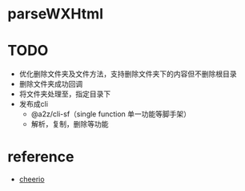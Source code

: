 # parseWXHtml

# TODO
- 优化删除文件夹及文件方法，支持删除文件夹下的内容但不删除根目录
- 删除文件夹成功回调
- 将文件夹处理至，指定目录下
- 发布成cli
  - @a2z/cli-sf（single function 单一功能等脚手架）
  - 解析，复制，删除等功能

# reference
- [cheerio](https://github.com/cheeriojs/cheerio/wiki/Chinese-README)
